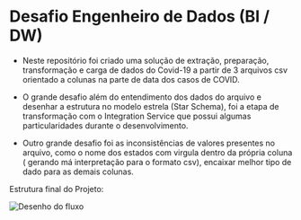 # Desafio Engenheiro de Dados (BI / DW)
- Neste repositório foi criado uma solução de extração, preparação, transformação e carga de dados do Covid-19 a partir de 3 arquivos csv orientado a colunas
na parte de data dos casos de COVID.

- O grande desafio além do entendimento dos dados do arquivo e desenhar a estrutura no modelo estrela (Star Schema), foi a etapa de transformação com o Integration Service que possui algumas particularidades durante o desenvolvimento.

- Outro grande desafio foi as inconsistências de valores presentes no arquivo, como o nome dos estados com virgula dentro da própria coluna ( gerando má interpretação para o formato csv), encaixar melhor tipo de dado para as demais colunas.

Estrutura final do Projeto:

![Desenho do fluxo](https://i.ibb.co/SN75cFD/Diagrama-em-branco.jpg)
